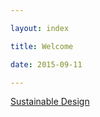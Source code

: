 ```yaml
---

layout: index

title: Welcome

date: 2015-09-11

---
```



[Sustainable Design]({{site.baseurl}}/sustainable_design)
